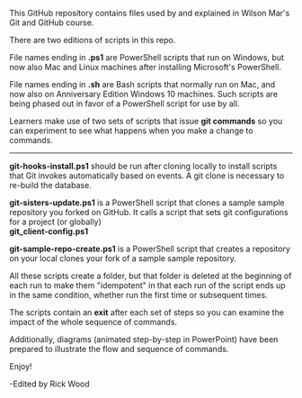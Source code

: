 This GitHub repository contains files used by and explained in Wilson Mar's
Git and GitHub course.

There are two editions of scripts in this repo.

File names ending in <strong>.ps1</strong> are PowerShell scripts that run on Windows,
but now also Mac and Linux machines after installing Microsoft's PowerShell.

File names ending in <strong>.sh</strong> are Bash scripts that normally run on Mac,
and now also on Anniversary Edition Windows 10 machines.
Such scripts are being phased out in favor of a PowerShell script for use by all.

Learners make use of two sets of scripts that issue <strong>git commands</strong>
so you can experiment to see what happens when you make a change to commands.

<hr />

<strong>git-hooks-install.ps1</strong> should be run after cloning locally
to install scripts that Git invokes automatically based on events.
A git clone is necessary to re-build the database.

<strong>git-sisters-update.ps1</strong> is a PowerShell script that
clones a sample sample repository you forked on GitHub.
It calls a script that sets git configurations for a project (or globally)<br />
<strong>git_client-config.ps1</strong>

<strong>git-sample-repo-create.ps1</strong> is a PowerShell script that
creates a repository on your local clones your fork of a sample sample repository.

All these scripts create a folder, but that folder is deleted at the beginning of each run
to make them "idempotent" in that each run of the script ends up in the same condition,
whether run the first time or subsequent times.

The scripts contain an <strong>exit</strong> after each set of steps
so you can examine the impact of the whole sequence of commands.

Additionally, diagrams (animated step-by-step in PowerPoint) have been prepared to illustrate the flow and sequence of commands.

Enjoy!

-Edited by Rick Wood

